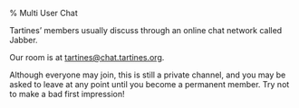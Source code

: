 % Multi User Chat

Tartines’ members usually discuss through an online chat network called Jabber.

Our room is at <a href="xmpp:tartines@chat.tartines.org?join">tartines@chat.tartines.org</a>.

Although everyone may join, this is still a private channel, and you may be
asked to leave at any point until you become a permanent member. Try not to
make a bad first impression!

